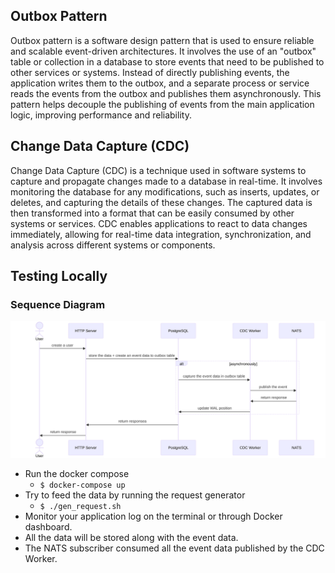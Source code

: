 ## Outbox Pattern
Outbox pattern is a software design pattern that is used to ensure reliable and scalable event-driven architectures. It involves the use of an "outbox" table or collection in a database to store events that need to be published to other services or systems. Instead of directly publishing events, the application writes them to the outbox, and a separate process or service reads the events from the outbox and publishes them asynchronously. This pattern helps decouple the publishing of events from the main application logic, improving performance and reliability.

## Change Data Capture (CDC)
Change Data Capture (CDC) is a technique used in software systems to capture and propagate changes made to a database in real-time. It involves monitoring the database for any modifications, such as inserts, updates, or deletes, and capturing the details of these changes. The captured data is then transformed into a format that can be easily consumed by other systems or services. CDC enables applications to react to data changes immediately, allowing for real-time data integration, synchronization, and analysis across different systems or components.


## Testing Locally

### Sequence Diagram

![](./docs/arc.svg)

- Run the docker compose
    - `$ docker-compose up`
- Try to feed the data by running the request generator
    - `$ ./gen_request.sh`
- Monitor your application log on the terminal or through Docker dashboard.
- All the data will be stored along with the event data.
- The NATS subscriber consumed all the event data published by the CDC Worker.